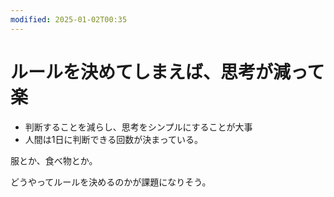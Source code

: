 ```yaml
---
modified: 2025-01-02T00:35
---
```

# ルールを決めてしまえば、思考が減って楽

- 判断することを減らし、思考をシンプルにすることが大事
- 人間は1日に判断できる回数が決まっている。

服とか、食べ物とか。

どうやってルールを決めるのかが課題になりそう。
